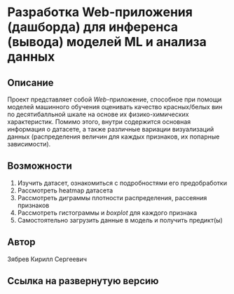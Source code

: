 # Разработка Web-приложения (дашборда) для инференса (вывода) моделей ML и анализа данных

## Описание
Проект представляет собой *Web*-приложение, способное при помощи моделей машинного обучения 
оценивать качество красных/белых вин по десятибалльной шкале на основе их физико-химических 
характеристик. Помимо этого, внутри содержится основная информация о датасете, а также различные 
вариации визуализаций данных (распределения величин для каждых признаков, их попарные зависимости).

## Возможности
1. Изучить датасет, ознакомиться с подробностями его предобработки
2. Рассмотреть heatmap датасета
3. Рассмотреть диграммы плотности распределения, рассеяния признаков
4. Рассмотреть гистограммы и *boxplot* для каждого признака
5. Самостоятельно загрузить данные в модель и получить предикт(ы)

## Автор
Зябрев Кирилл Сергеевич

## Ссылка на развернутую версию
